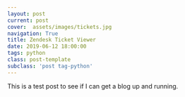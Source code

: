 ```yaml
---
layout: post
current: post
cover:  assets/images/tickets.jpg
navigation: True
title: Zendesk Ticket Viewer
date: 2019-06-12 18:00:00
tags: python
class: post-template
subclass: 'post tag-python'
---
```


This is a test post to see if I can get a blog up and running.
